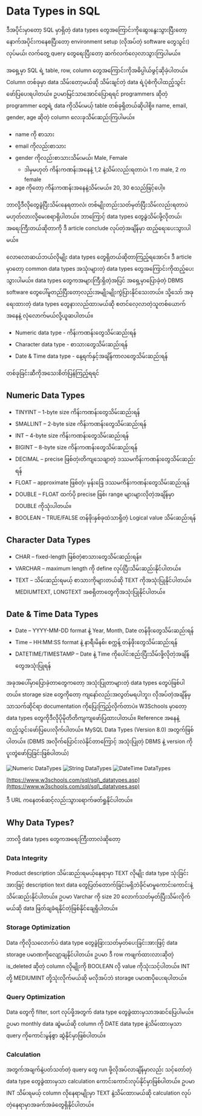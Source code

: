 # Data Types in SQL

ဒီအပိုင်းမှာတော့ SQL မှာရှိတဲ့ data types တွေအကြောင်းကိုဆွေးနွေးသွားပြီးတော့ နောက်အပိုင်းကနေစပြီးတော့ environment setup (လိုအပ်တဲ့ software တွေသွင်း) လုပ်မယ်၊ လက်တွေ့ query တွေရေးပြီးတော့ ဆက်လက်လေ့လာသွားကြပါမယ်။

အရှေ့မှာ SQL ရဲ့ table, row, column တွေအကြောင်းကိုအဓိပ္ပါယ်ဖွင့်ဆိုခဲ့ပါတယ်။ Column တစ်ခုမှာ data သိမ်းတော့မယ်ဆို သိမ်းချင်တဲ့ data ရဲ့ပုံစံကိုပါထည့်သွင်းဖော်ပြပေးရပါတယ်။ ဥပမာမြင်သာအောင်ပြောရရင် programmers ဆိုတဲ့ programmer တွေရဲ့ data ကိုသိမ်းမယ့် table တစ်ခုရှိတယ်ဆိုပါစို့။ name, email, gender, age ဆိုတဲ့ column လေးခုသိမ်းဆည်းကြပါမယ်။

* name ကို စာသား
* email ကိုလည်းစာသား
* gender ကိုလည်းစာသားသိမ်းမယ်၊ Male, Female
  * ဒါမှမဟုတ် ကိန်းကဏန်းအနေနဲ့ 1,2 နဲ့သိမ်းလည်းရတာပဲ၊ 1 က male, 2 က female
* age ကိုတော့ ကိန်းကဏန်းအနေနဲ့သိမ်းမယ်။ 20, 30 စသည်ဖြင့်ပေါ့။

ဘာလို့ဒီလိုတွေခွဲပြီးသိမ်းနေရတာလဲ၊ တစ်မျိုးတည်းသတ်မှတ်ပြီးသိမ်းလည်းရတာပဲမဟုတ်လားလို့မေးစရာရှိပါတယ်။ ဘာကြောင့် data types တွေခွဲသိမ်းဖို့လိုတယ်၊ အရေးကြီးတယ်ဆိုတာကို ဒီ article conclude လုပ်တဲ့အချိန်မှာ ထည့်ရေးပေးသွားပါမယ်။

လောလောဆယ်ဘယ်လိုမျိုး data types တွေရှိတယ်ဆိုတာကြည့်ရအောင်။ ဒီ article မှာတော့ common data types အသုံးများတဲ့ data types တွေအကြောင်းကိုထည့်ပေးသွားပါမယ်။ data types တွေကအများကြီးရှိတဲ့အပြင် အရှေ့မှာပြောခဲ့တဲ့ DBMS software တွေပေါ်မူတည်ပြီးတော့လည်းအမျိုးမျိုးကွဲပြားနိုင်သေးတယ်။ သို့သော် အခုရေးထားတဲ့ data types တွေနားလည်ထားမယ်ဆို စတင်လေ့လာတဲ့သူတစ်ယောက်အနေနဲ့ လုံလောက်မယ်လို့ယူဆပါတယ်။

* Numeric data type - ကိန်းကဏန်းတွေသိမ်းဆည်းရန်
* Character data type - စာသားတွေသိမ်းဆည်းရန်
* Date & Time data type - နေ့ရက်နှင့်အချိန်ကာလတွေသိမ်းဆည်းရန်

တစ်ခုခြင်းဆီကိုအသေးစိတ်ပြန်ကြည့်ရရင်

## Numeric Data Types

* TINYINT – 1-byte size ကိန်းကဏန်းတွေသိမ်းဆည်းရန်
* SMALLINT – 2-byte size ကိန်းကဏန်းတွေသိမ်းဆည်းရန်
* INT – 4-byte size ကိန်းကဏန်းတွေသိမ်းဆည်းရန်
* BIGINT – 8-byte size ကိန်းကဏန်းတွေသိမ်းဆည်းရန်
* DECIMAL – precise ဖြစ်တဲ့၊တိကျသေချာတဲ့ ဒဿမကိန်းကဏန်းတွေသိမ်းဆည်းရန်
* FLOAT – approximate ဖြစ်တဲ့၊ မှန်းခြေ ဒဿမကိန်းကဏန်းတွေသိမ်းဆည်းရန်
* DOUBLE – FLOAT ထက်ပို precise ဖြစ်၊ range များများလိုတဲ့အချိန်မှာ DOUBLE ကိုသုံးပါတယ်။
* BOOLEAN – TRUE/FALSE တန်ဖိုးနှစ်ခုထဲသာရှိတဲ့ Logical value သိမ်းဆည်းရန်

## Character Data Types

* CHAR – fixed-length ဖြစ်တဲ့စာသားတွေသိမ်းဆည်းရန်။
* VARCHAR – maximum length ကို define လုပ်ပြီးသိမ်းဆည်းနိုင်ပါတယ်။
* TEXT – သိမ်းဆည်းရမယ့် စာသားကိုများတယ်ဆို TEXT ကိုအသုံးပြုနိုင်ပါတယ်။ MEDIUMTEXT, LONGTEXT အစရှိတာတွေကိုအသုံးပြုနိုင်ပါတယ်။

## Date & Time Data Types

* Date – YYYY-MM-DD format နဲ့ Year, Month, Date တန်ဖိုးတွေသိမ်းဆည်းရန်
* Time – HH:MM:SS format နဲ့ နာရီ၊မိနစ်၊ စက္ကန့် တန်ဖိုးတွေသိမ်းဆည်းရန်
* DATETIME/TIMESTAMP – Date နဲ့ Time ကိုပေါင်းစည်းပြီးသိမ်းဖို့လိုတဲ့အချိန်တွေအသုံးပြုရန်

အခုအပေါ်မှာပြောခဲ့တာတွေကတော့ အသုံးပြုတာများတဲ့ data types တွေပဲဖြစ်ပါတယ်။ storage size တွေကိုတော့ ကျနော်လည်းအလွတ်မရပါဘူး၊ လိုအပ်တဲ့အချိန်မှသာသက်ဆိုင်ရာ documentation ကိုပြေးကြည့်လိုက်တာပဲ။ W3Schools မှာတော့ data types တွေကိုဒီလိုပိုမိုတိတိကျကျဖော်ပြထားပါတယ်။ Reference အနေနဲ့ထည့်သွင်းဖော်ပြပေးလိုက်ပါတယ်။ MySQL Data Types (Version 8.0) အတွက်ဖြစ်ပါတယ်။ (DBMS အလိုက်ပြောင်းလဲနိုင်တာကြောင့် အသုံးပြုတဲ့ DBMS နဲ့ version ကိုပူးတွဲဖော်ပြခြင်းဖြစ်ပါတယ်)

![Numeric DataTypes](https://raw.githubusercontent.com/HlaingTinHtun/SQL-101/main/assets/numeric\_datatypes.png) ![String DataTypes](https://raw.githubusercontent.com/HlaingTinHtun/SQL-101/main/assets/string\_datatypes.png) ![DateTime DataTypes](https://raw.githubusercontent.com/HlaingTinHtun/SQL-101/main/assets/datetime\_datatypes.png)

[https://www.w3schools.com/sql/sql\_datatypes.asp](https://www.w3schools.com/sql/sql\_datatypes.asp)

ဒီ URL ကနေတစ်ဆင့်လည်းသွားရောက်ဖတ်ရှုနိုင်ပါတယ်။

## Why Data Types?

ဘာလို့ data types တွေကအရေးကြီးတာလဲဆိုတော့

### Data Integrity

Product description သိမ်းဆည်းရမယ့်နေရာမှာ TEXT လိုမျိုး data type သုံးခြင်းအားဖြင့် description text data တွေပြတ်တောက်ခြင်းမရှိဘဲခိုင်မာမှုကောင်းကောင်းနဲ့သိမ်းဆည်းနိုင်ပါတယ်။ ဥပမာ Varchar ကို size 20 လောက်သတ်မှတ်ပြီးသိမ်းလိုက်မယ်ဆို data ဖြတ်ချခံရနိုင်တဲ့ဖြစ်နိုင်ချေရှိပါတယ်။

### Storage Optimization

Data ကိုလိုသလောက်ပဲ data type တွေခွဲခြားသတ်မှတ်ပေးခြင်းအားဖြင့် data storage ပမာဏကိုလျော့ချနိုင်ပါတယ်။ ဥပမာ ဒီ row ကဖျက်ထားလားဆိုတဲ့ is\_deleted ဆိုတဲ့ column လိုမျိုးကို BOOLEAN လို value ကိုသုံးသင့်ပါတယ်။ INT တို့ MEDIUMINT တို့သုံးလိုက်မယ်ဆို မလိုအပ်ဘဲ storage ပမာဏပိုပေးရပါတယ်။

### Query Optimization

Data တွေကို filter, sort လုပ်ဖို့အတွက် data type တွေခွဲထားမှသာအဆင်ပြေပါမယ်။ ဥပမာ monthly data ဆွဲမယ်ဆို column ကို DATE data type နဲ့သိမ်းထားမှသာ query ကိုကောင်းမွန်စွာ ဆွဲနိုင်မှာဖြစ်ပါတယ်။

### Calculation

အတွက်အချက်နဲ့ပတ်သတ်တဲ့ query တွေ run ဖို့လိုအပ်လာချိန်မှာလည်း သင့်တော်တဲ့ data type တွေခွဲထားမှသာ calculation ကောင်းကောင်းလုပ်နိုင်မှာဖြစ်ပါတယ်။ ဥပမာ INT သိမ်းရမယ့် column လိုနေရာမျိုးမှာ TEXT နဲ့သိမ်းထားမယ်ဆို calculation လုပ်တဲ့နေရာမှာအခက်အခဲတွေရှိနိုင်ပါတယ်။
